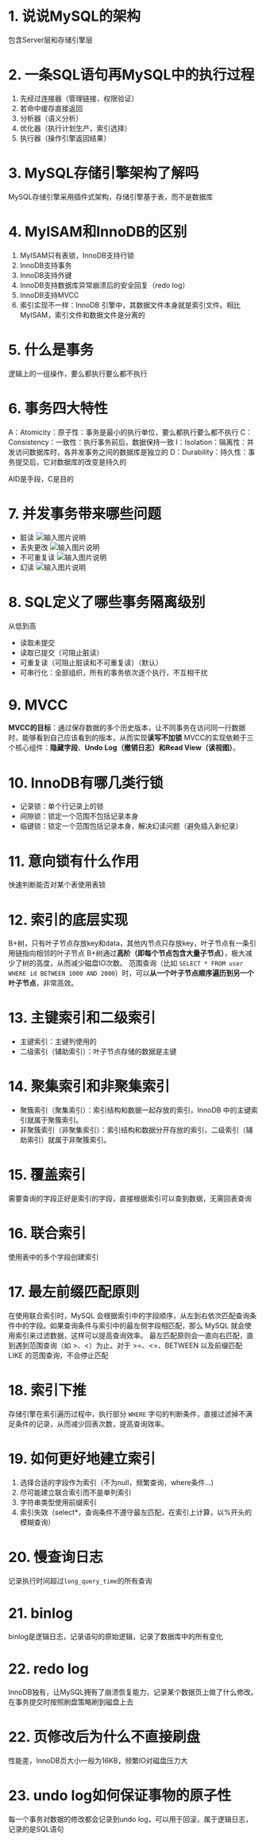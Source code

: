 # 1. 说说MySQL的架构
包含Server层和存储引擎层

# 2. 一条SQL语句再MySQL中的执行过程
1. 先经过连接器（管理链接，权限验证）
2. 若命中缓存直接返回
3. 分析器（语义分析）
4. 优化器（执行计划生产，索引选择）
5. 执行器（操作引擎返回结果）

# 3. MySQL存储引擎架构了解吗
MySQL存储引擎采用插件式架构，存储引擎基于表，而不是数据库

# 4. MyISAM和InnoDB的区别
1. MyISAM只有表锁，InnoDB支持行锁
2. InnoDB支持事务
3. InnoDB支持外键
4. InnoDB支持数据库异常崩溃后的安全回复（redo log）
5. InnoDB支持MVCC
6. 索引实现不一样：InnoDB 引擎中，其数据文件本身就是索引文件。相比 MyISAM，索引文件和数据文件是分离的

# 5. 什么是事务
逻辑上的一组操作，要么都执行要么都不执行

# 6. 事务四大特性
A：Atomicity：原子性：事务是最小的执行单位，要么都执行要么都不执行
C：Consistency：一致性：执行事务前后，数据保持一致
I：Isolation：隔离性：并发访问数据库时，各并发事务之间的数据库是独立的
D：Durability：持久性：事务提交后，它对数据库的改变是持久的

AID是手段，C是目的

# 7. 并发事务带来哪些问题
- 脏读
![输入图片说明](/imgs/2025-03-25/tWf2KgMQtOVcLbjw.png)
- 丢失更改
![输入图片说明](/imgs/2025-03-25/WPKYCyKRzOoGTiqE.png)
- 不可重复读
![输入图片说明](/imgs/2025-03-25/SrcPiadr8gZ3YSUO.png)
- 幻读
![输入图片说明](/imgs/2025-03-25/yNsL8VG4EP0Zh4wp.png)

# 8. SQL定义了哪些事务隔离级别
从低到高
- 读取未提交
- 读取已提交（可阻止脏读）
- 可重复读（可阻止脏读和不可重复读）（默认）
- 可串行化：全部组织，所有的事务依次逐个执行，不互相干扰

# 9. MVCC
**MVCC的目标**：通过保存数据的多个历史版本，让不同事务在访问同一行数据时，能够看到自己应该看到的版本，从而实现**读写不加锁**
MVCC的实现依赖于三个核心组件：**隐藏字段**、**Undo Log（撤销日志）和Read View（读视图）**。


# 10. InnoDB有哪几类行锁
- 记录锁：单个行记录上的锁
- 间隙锁：锁定一个范围不包括记录本身
- 临键锁：锁定一个范围包括记录本身，解决幻读问题（避免插入新纪录）

# 11. 意向锁有什么作用
快速判断能否对某个表使用表锁

# 12. 索引的底层实现
B+树，只有叶子节点存放key和data，其他内节点只存放key，叶子节点有一条引用链指向相邻的叶子节点
B+树通过**高阶（即每个节点包含大量子节点）**，极大减少了树的高度，从而减少磁盘IO次数。
范围查询（比如 `SELECT * FROM user WHERE id BETWEEN 1000 AND 2000`）时，可以**从一个叶子节点顺序遍历到另一个叶子节点**，非常高效。

# 13. 主键索引和二级索引
- 主键索引：主键列使用的
- 二级索引（辅助索引）：叶子节点存储的数据是主键

# 14. 聚集索引和非聚集索引
-   聚簇索引（聚集索引）：索引结构和数据一起存放的索引，InnoDB 中的主键索引就属于聚簇索引。
-   非聚簇索引（非聚集索引）：索引结构和数据分开存放的索引，二级索引（辅助索引）就属于非聚簇索引。

# 15. 覆盖索引
需要查询的字段正好是索引的字段，直接根据索引可以查到数据，无需回表查询

# 16. 联合索引
使用表中的多个字段创建索引

# 17. 最左前缀匹配原则
在使用联合索引时，MySQL 会根据索引中的字段顺序，从左到右依次匹配查询条件中的字段。如果查询条件与索引中的最左侧字段相匹配，那么 MySQL 就会使用索引来过滤数据，这样可以提高查询效率。
最左匹配原则会一直向右匹配，直到遇到范围查询（如 >、<）为止。对于 >=、<=、BETWEEN 以及前缀匹配 LIKE 的范围查询，不会停止匹配

# 18. 索引下推
存储引擎在索引遍历过程中，执行部分 `WHERE` 字句的判断条件，直接过滤掉不满足条件的记录，从而减少回表次数，提高查询效率。

# 19. 如何更好地建立索引
1. 选择合适的字段作为索引（不为null，频繁查询，where条件...)
2. 尽可能建立联合索引而不是单列索引
3. 字符串类型使用前缀索引
4. 索引失效（select*，查询条件不遵守最左匹配，在索引上计算，以%开头的模糊查询）

# 20. 慢查询日志
记录执行时间超过`long_query_time`的所有查询

# 21. binlog
binlog是逻辑日志，记录语句的原始逻辑，记录了数据库中的所有变化

# 22. redo log
InnoDB独有，让MySQL拥有了崩溃恢复能力，记录某个数据页上做了什么修改。在事务提交时按照刷盘策略刷到磁盘上去

# 22. 页修改后为什么不直接刷盘
性能差，InnoDB页大小一般为16KB，频繁IO对磁盘压力大

# 23. undo log如何保证事物的原子性
每一个事务对数据的修改都会记录到undo log，可以用于回滚，属于逻辑日志，记录的是SQL语句
<!--stackedit_data:
eyJoaXN0b3J5IjpbMTM0NDc2NTIxNCwtNDk1MDk5Nzg1LC00Nj
QwNjA0MzhdfQ==
-->